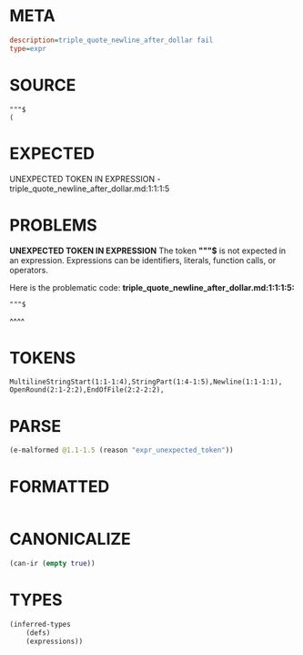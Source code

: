 # META
~~~ini
description=triple_quote_newline_after_dollar fail
type=expr
~~~
# SOURCE
~~~roc
"""$
(
~~~
# EXPECTED
UNEXPECTED TOKEN IN EXPRESSION - triple_quote_newline_after_dollar.md:1:1:1:5
# PROBLEMS
**UNEXPECTED TOKEN IN EXPRESSION**
The token **"""$** is not expected in an expression.
Expressions can be identifiers, literals, function calls, or operators.

Here is the problematic code:
**triple_quote_newline_after_dollar.md:1:1:1:5:**
```roc
"""$
```
^^^^


# TOKENS
~~~zig
MultilineStringStart(1:1-1:4),StringPart(1:4-1:5),Newline(1:1-1:1),
OpenRound(2:1-2:2),EndOfFile(2:2-2:2),
~~~
# PARSE
~~~clojure
(e-malformed @1.1-1.5 (reason "expr_unexpected_token"))
~~~
# FORMATTED
~~~roc

~~~
# CANONICALIZE
~~~clojure
(can-ir (empty true))
~~~
# TYPES
~~~clojure
(inferred-types
	(defs)
	(expressions))
~~~
